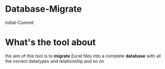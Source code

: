 # Database-Migrate
Initial-Commit

# What's the tool about
the aim of this tool is to **migrate** Excel files into a complete
**database** with all the correct datatypes and relationship and so on